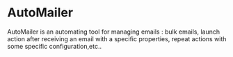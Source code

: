 AutoMailer
==========
  AutoMailer is an automating tool for managing emails : bulk emails, launch action after receiving an email with a specific properties,
repeat actions with some specific configuration,etc..

